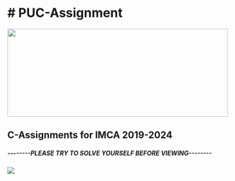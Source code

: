 <html>
  
 <h1> # PUC-Assignment</h1>
<body>
<img src="http://edlibre.com/wp-content/uploads/CProgrammingandDataStructures_1438585513.jpg"height="200"width="500">  
<h2>C-Assignments for IMCA 2019-2024</h2>
<h5>--------PLEASE TRY TO SOLVE YOURSELF BEFORE VIEWING--------</h5>
<img src="https://github.com/chandrakant100/PUC-Assignment/tree/master/assingment1">  
</body>
</html>
